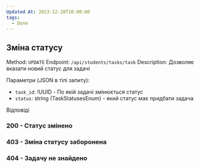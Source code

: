 ```yaml
---
Updated At: 2023-12-28T10:00:00
tags:
  - Done
---
```

## Зміна статусу

Method: `UPDATE`
Endpoint: `/api/students/tasks/task`
Description: Дозволяє вказати новий статус для задачі

Параметри (JSON в тілі запиту):
- `task_id`: !UUID - По якій задачі змінюється статус
- `status`: string (TaskStatusesEnum) - який статус має придбати задача

Відповіді

### 200 - Статус змінено

### 403 - Зміна статусу заборонена

### 404 - Задачу не знайдено
